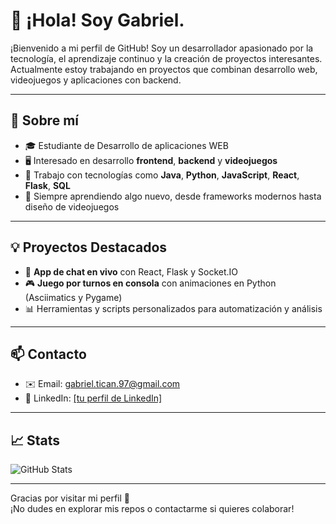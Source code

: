 # 👋 ¡Hola! Soy Gabriel.

¡Bienvenido a mi perfil de GitHub! Soy un desarrollador apasionado por la tecnología, el aprendizaje continuo y la creación de proyectos interesantes. Actualmente estoy trabajando en proyectos que combinan desarrollo web, videojuegos y aplicaciones con backend.

---

## 🚀 Sobre mí

- 🎓 Estudiante de Desarrollo de aplicaciones WEB
- 🖥️ Interesado en desarrollo **frontend**, **backend** y **videojuegos**
- 🔧 Trabajo con tecnologías como **Java**, **Python**, **JavaScript**, **React**, **Flask**, **SQL**
- 🧠 Siempre aprendiendo algo nuevo, desde frameworks modernos hasta diseño de videojuegos

---

## 💡 Proyectos Destacados

- 💬 **App de chat en vivo** con React, Flask y Socket.IO  
- 🎮 **Juego por turnos en consola** con animaciones en Python (Asciimatics y Pygame)  
- 📊 Herramientas y scripts personalizados para automatización y análisis

---

## 📫 Contacto

- ✉️ Email: gabriel.tican.97@gmail.com
- 💼 LinkedIn: [[tu perfil de LinkedIn]](https://www.linkedin.com/in/gabriel-tican/)

---

## 📈 Stats

![GitHub Stats](https://github-readme-stats.vercel.app/api?username=TU_USUARIO&show_icons=true&theme=tokyonight)

---

Gracias por visitar mi perfil 🙌  
¡No dudes en explorar mis repos o contactarme si quieres colaborar!
